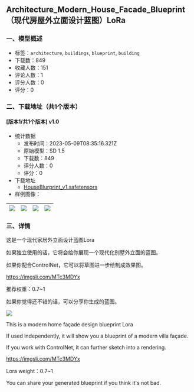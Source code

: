 ## Architecture_Modern_House_Facade_Blueprint（现代房屋外立面设计蓝图）LoRa
### 一、模型概述

- 标签：`architecture`, `buildings`, `blueprint`, `building`
- 下载数：849
- 收藏人数：151
- 评论人数：1
- 评分人数：0
- 评分：0

### 二、下载地址（共1个版本）

#### [版本1/共1个版本] v1.0

- 统计数据
  - 发布时间：2023-05-09T08:35:16.321Z
  - 原始模型：SD 1.5
  - 下载数：849
  - 评分人数：0
  - 评分：0
- 下载地址
  - [HouseBlurprint_v1.safetensors](https://civitai.com/api/download/models/66209)
- 样例图像：

| <img src="https://image.civitai.com/xG1nkqKTMzGDvpLrqFT7WA/3dca61fe-4e5b-40d9-be83-f0cb8b56578c/width=450/734146.jpeg" /> | <img src="https://image.civitai.com/xG1nkqKTMzGDvpLrqFT7WA/d6e17a9d-549d-4d2d-8df4-49a6af18b0a1/width=450/734144.jpeg" /> | <img src="https://image.civitai.com/xG1nkqKTMzGDvpLrqFT7WA/4e946130-5f21-4272-ad77-a80618cfeeaa/width=450/734147.jpeg" /> | <img src="https://image.civitai.com/xG1nkqKTMzGDvpLrqFT7WA/d104a6f3-e6b6-4db9-a192-b40c4e7d66c3/width=450/734148.jpeg" /> |
| ---- | ---- | ---- | ---- |


### 三、详情
<p>这是一个现代家居外立面设计蓝图Lora</p><p>如果独立使用的话，它将会给你展现一个现代化别墅外立面的蓝图。</p><p>如果你配合ControlNet，它可以将草图进一步绘制成效果图。</p><p><a target="_blank" rel="ugc" href="https://imgsli.com/MTc3MDYx">https://imgsli.com/MTc3MDYx</a></p><p>推荐权重：0.7~1</p><p>如果你觉得还不错的话，可以分享你生成的蓝图。</p><img src="https://image.civitai.com/xG1nkqKTMzGDvpLrqFT7WA/0468d439-8143-4d7f-9f0e-fd41d7bea3d7/width=525/0468d439-8143-4d7f-9f0e-fd41d7bea3d7.jpeg" /><p>This is a modern home façade design blueprint Lora</p><p>If used independently, it will show you a blueprint of a modern villa façade.</p><p>If you work with ControlNet, it can further sketch into a rendering.</p><p><a target="_blank" rel="ugc" href="https://imgsli.com/MTc3MDYx">https://imgsli.com/MTc3MDYx</a></p><p>Lora weight：0.7~1</p><p>You can share your generated blueprint if you think it's not bad.</p><p></p>